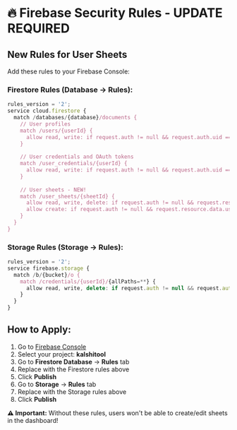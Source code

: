 # 🔥 Firebase Security Rules - UPDATE REQUIRED

## New Rules for User Sheets

Add these rules to your Firebase Console:

### **Firestore Rules** (Database → Rules):

```javascript
rules_version = '2';
service cloud.firestore {
  match /databases/{database}/documents {
    // User profiles
    match /users/{userId} {
      allow read, write: if request.auth != null && request.auth.uid == userId;
    }
    
    // User credentials and OAuth tokens
    match /user_credentials/{userId} {
      allow read, write: if request.auth != null && request.auth.uid == userId;
    }
    
    // User sheets - NEW!
    match /user_sheets/{sheetId} {
      allow read, write, delete: if request.auth != null && request.resource.data.user_id == request.auth.uid;
      allow create: if request.auth != null && request.resource.data.user_id == request.auth.uid;
    }
  }
}
```

### **Storage Rules** (Storage → Rules):

```javascript
rules_version = '2';
service firebase.storage {
  match /b/{bucket}/o {
    match /credentials/{userId}/{allPaths=**} {
      allow read, write, delete: if request.auth != null && request.auth.uid == userId;
    }
  }
}
```

## How to Apply:

1. Go to [Firebase Console](https://console.firebase.google.com/)
2. Select your project: **kalshitool**
3. Go to **Firestore Database** → **Rules** tab
4. Replace with the Firestore rules above
5. Click **Publish**
6. Go to **Storage** → **Rules** tab
7. Replace with the Storage rules above
8. Click **Publish**

**⚠️ Important:** Without these rules, users won't be able to create/edit sheets in the dashboard!

